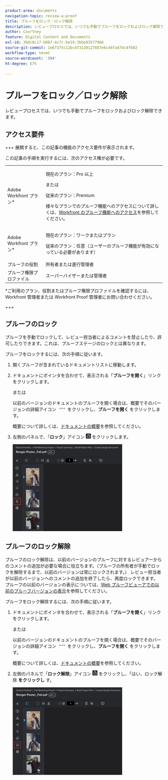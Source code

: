 ```yaml
---
product-area: documents
navigation-topic: review-a-proof
title: プルーフをロック／ロック解除
description: レビュープロセスでは、いつでも手動でプルーフをロックおよびロック解除できます。
author: Courtney
feature: Digital Content and Documents
exl-id: 39dc8c17-b087-4c7c-be19-3bbe93577966
source-git-commit: 1e67375c12bc473130127887e6cd4fa474c4fb02
workflow-type: tm+mt
source-wordcount: '394'
ht-degree: 67%

---
```


# プルーフをロック／ロック解除

レビュープロセスでは、いつでも手動でプルーフをロックおよびロック解除できます。

## アクセス要件

+++ 展開すると、この記事の機能のアクセス要件が表示されます。

この記事の手順を実行するには、次のアクセス権が必要です。

<table style="table-layout:auto"> 
 <col> 
 <col> 
 <tbody> 
  <tr> 
   <td role="rowheader">Adobe Workfront プラン*</td> 
   <td> <p>現在のプラン：Pro 以上</p> <p>または</p> <p>従来のプラン：Premium</p> <p>様々なプランでのプルーフ機能へのアクセスについて詳しくは、<a href="/help/quicksilver/administration-and-setup/manage-workfront/configure-proofing/access-to-proofing-functionality.md" class="MCXref xref">Workfront のプルーフ機能へのアクセス</a>を参照してください。</p> </td> 
  </tr> 
  <tr> 
   <td role="rowheader">Adobe Workfront プラン*</td> 
   <td> <p>現在のプラン：ワークまたはプラン</p> <p>従来のプラン：任意（ユーザーのプルーフ機能が有効になっている必要があります）</p> </td> 
  </tr> 
  <tr> 
   <td role="rowheader">プルーフの役割</td> 
   <td>所有者または進行管理者</td> 
  </tr> 
  <tr> 
   <td role="rowheader">プルーフ権限プロファイル </td> 
   <td>スーパーバイザーまたは管理者</td> 
  </tr> 
 </tbody> 
</table>

&#42;ご利用のプラン、役割またはプルーフ権限プロファイルを確認するには、Workfront 管理者または Workfront Proof 管理者にお問い合わせください。

+++

## プルーフのロック

プルーフを手動でロックして、レビュー担当者によるコメントを禁止したり、許可したりできます。これは、プルーフステージのロックとは異なります。

プルーフをロックするには、次の手順に従います。

1. 開くプルーフが含まれているドキュメントリストに移動します。
1. ドキュメントにポインタを合わせて、表示される「**プルーフを開く**」リンクをクリックします。

   または

   以前のバージョンのドキュメントのプルーフを開く場合は、概要でそのバージョンの詳細アイコン ![ 詳細アイコン ](assets/more-icon.png) をクリックし、**プルーフを開く** をクリックします。

   概要について詳しくは、[ドキュメントの概要](../../../../documents/managing-documents/summary-for-documents.md)を参照してください。

1. 左側のパネルで、「**ロック**」アイコン ![ ロックアイコン ](assets/unlock-proof-icon.png) をクリックします。

   ![ プルーフをロック ](assets/lock-proof-350x277.png)

## プルーフのロック解除

プルーフのロック解除は、以前のバージョンのプルーフに対するレビュアーからのコメントの追加が必要な場合に役立ちます。（プルーフの所有者が手動でロックを解除するまで、以前のバージョンは常にロックされます。） レビュー担当者が以前のバージョンへのコメントの追加を終了したら、再度ロックできます。 プルーフの以前のバージョンの表示については、[Web プルーフビューアでの以前のプルーフバージョンの表示](../../../../workfront-proof/wp-work-proofsfiles/review-proofs-wpv/view-previous-proof-versions.md)を参照してください。

プルーフをロック解除するには、次の手順に従います。

1. ドキュメントにポインタを合わせて、表示される「**プルーフを開く**」リンクをクリックします。

   または

   以前のバージョンのドキュメントのプルーフを開く場合は、概要でそのバージョンの詳細アイコン ![ 詳細アイコン ](assets/more-icon.png) をクリックし、**プルーフを開く** をクリックします。

   概要について詳しくは、[ドキュメントの概要](../../../../documents/managing-documents/summary-for-documents.md)を参照してください。

1. 左側のパネルで「**ロック解除**」アイコン ![ ロック解除アイコン ](assets/unlock-proof-icon.png) をクリックし、「はい、ロック解除 **をクリックし** す。

   ![ プルーフのロックを解除 ](assets/copy-of-unlock-proof-350x279.png)

